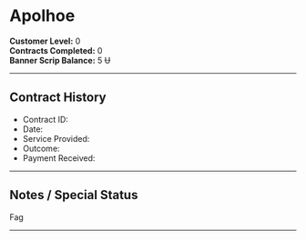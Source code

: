 # Apolhoe

**Customer Level:** 0  
**Contracts Completed:** 0  
**Banner Scrip Balance:** 5 Ʉ

---

## Contract History

- Contract ID:  
- Date:  
- Service Provided:  
- Outcome:  
- Payment Received:  

<!-- Add more contracts as needed -->

---

## Notes / Special Status

Fag

---

